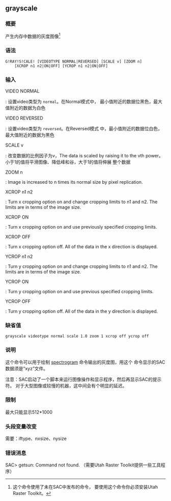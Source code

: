 ## grayscale 

### 概要

产生内存中数据的灰度图像[^1]

### 语法

``` {.bash}
G!RAY!S!CALE! [VIDEOTYPE NORMAL|REVERSED] [SCALE v] [ZOOM n]
    [XCROP n1 n2|ON|OFF] [YCROP n1 n2|ON|OFF]
```

### 输入

VIDEO NORMAL

:   设置video类型为 `normal`。在Normal模式中，
    最小值附近的数据位黑色，最大值附近的数据为白色

VIDEO REVERSED

:   设置video类型为 `reversed`。在Reversed模式
    中，最小值附近的数据位白色，最大值附近的数据为黑色

SCALE v

:   改变数据的比例因子为v，The data is scaled by raising it to the vth
    power。小于1的值将平滑图像、降低峰和谷，大于1的值将伸展 整个数据

ZOOM n

:   Image is increased to n times its normal size by pixel replication.

XCROP n1 n2

:   Turn x cropping option on and change cropping limits to n1 and n2.
    The limits are in terms of the image size.

XCROP ON

:   Turn x cropping option on and use previously specified
    cropping limits.

XCROP OFF

:   Turn x cropping option off. All of the data in the x direction
    is displayed.

YCROP n1 n2

:   Turn y cropping option on and change cropping limits to n1 and n2.
    The limits are in terms of the image size.

YCROP ON

:   Turn y cropping option on and use previous specified
    cropping limits.

YCROP OFF

:   Turn y cropping option off. All of the data in the y direction
    is displayed.

### 缺省值

``` {.bash}
grayscale videotype normal scale 1.0 zoom 1 xcrop off ycrop off
```

### 说明

这个命令可以用于绘制 [spectrogram](/commands/spectrogram.md)
命令输出的灰度图，用这个 命令显示的SAC数据须是“xyz”文件。

注意：SAC启动了一个脚本来运行图像操作和显示程序，然后再显示SAC的提示符。
对于大型图像或较慢的机器，这中间会有个明显的延迟。

### 限制

最大只能显示512\*1000

### 头段变量改变

需要：iftype、nxsize、nysize

### 错误消息

SAC&gt; getsun: Command not found. （需要Utah Raster
Toolkit提供一些工具程序）

[^1]: 这个命令使用了未在SAC中发布的命令， 要使用这个命令你必须安装Utah
    Raster Toolkit。
